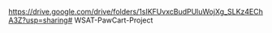 https://drive.google.com/drive/folders/1sIKFUvxcBudPUluWojXg_SLKz4EChA3Z?usp=sharing# WSAT-PawCart-Project
